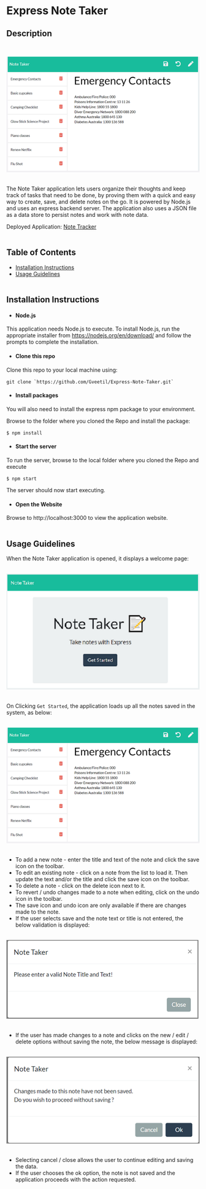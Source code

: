 # Express Note Taker

## Description 
<br>

![Note Taker Application](images/readme_express_note_taker.png "Note Taker Application")<br><br>

The Note Taker application lets users organize their thoughts and keep track of tasks that need to be done, by proving them with a quick and easy way to create, save, and delete notes on the go. It is powered by Node.js and uses an express backend server. The application also uses a JSON file as a data store to persist notes and work with note data. <br>

Deployed Application: [Note Tracker](https://polar-dawn-12559.herokuapp.com/)
<br><br>

## Table of Contents 

- [Installation Instructions](#installation-instructions)
- [Usage Guidelines](#usage-guidelines)
<br><br>

## Installation Instructions

- #### Node.js  
This application needs Node.js to execute. To install Node.js, run the appropriate installer from https://nodejs.org/en/download/ and follow the prompts to complete the installation. 

- #### Clone this repo
 Clone this repo to your local machine using:
```shell
git clone `https://github.com/Gveetil/Express-Note-Taker.git`
```

- #### Install packages
You will also need to install the express npm package to your environment. 

 Browse to the folder where you cloned the Repo and install the package:
```shell
$ npm install 
```

- #### Start the server
To run the server, browse to the local folder where you cloned the Repo and execute 
```shell
$ npm start 
```
The server should now start executing.

- #### Open the Website
Browse to http://localhost:3000 to view the application website.<br><br>

## Usage Guidelines

When the Note Taker application is opened, it displays a welcome page:<br><br>

![Note Taker Home](images/readme_note_taker_home.png "Note Taker Home")<br><br>

On Clicking `Get Started`, the application loads up all the notes saved in the system, as below: <br><br>

![Note Taker](images/readme_express_note_taker.png "Note Taker Application")<br><br>

* To add a new note - enter the title and text of the note and click the save icon on the toolbar.
* To edit an existing note - click on a note from the list to load it. Then update the text and/or the title and click the save icon on the toolbar.
* To delete a note - click on the delete icon next to it.
* To revert / undo changes made to a note when editing, click on the undo icon in the toolbar.
* The save icon and undo icon are only available if there are changes made to the note.
* If the user selects save and the note text or title is not entered, the below validation is displayed:<br><br>
  
![Validation Message](images/readme_note_taker_validation.png "Validation Message")<br><br>

* If the user has made changes to a note and clicks on the new / edit / delete  options without saving the note, the below message is displayed:<br><br>

![Save Changes Message](images/readme_note_taker_save_changes.png "Save Changes Message")<br><br>

* Selecting cancel / close allows the user to continue editing and saving the data.
* If the user chooses the ok option, the note is not saved and the application proceeds with the action requested.

